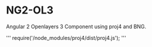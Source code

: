 # NG2-OL3
Angular 2 Openlayers 3 Component using proj4 and BNG.

'''
require('/node_modules/proj4/dist/proj4.js');
'''
